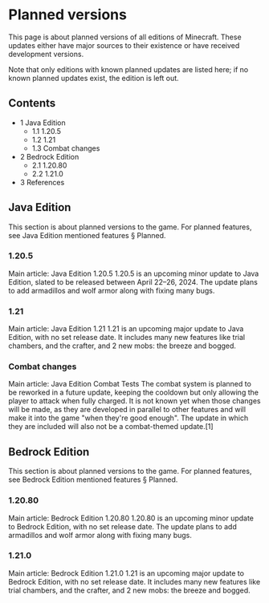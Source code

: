 # Planned versions
This page is about planned versions of all editions of Minecraft. These updates either have major sources to their existence or have received development versions.

Note that only editions with known planned updates are listed here; if no known planned updates exist, the edition is left out.

## Contents
- 1 Java Edition
	- 1.1 1.20.5
	- 1.2 1.21
	- 1.3 Combat changes
- 2 Bedrock Edition
	- 2.1 1.20.80
	- 2.2 1.21.0
- 3 References

## Java Edition
This section is about planned versions to the game.  For planned features, see Java Edition mentioned features § Planned.
### 1.20.5
Main article: Java Edition 1.20.5
1.20.5 is an upcoming minor update to Java Edition, slated to be released between April 22–26, 2024. The update plans to add armadillos and wolf armor along with fixing many bugs.

### 1.21
Main article: Java Edition 1.21
1.21 is an upcoming major update to Java Edition, with no set release date. It includes many new features like trial chambers, and the crafter, and 2 new mobs: the breeze and bogged.

### Combat changes
Main article: Java Edition Combat Tests
The combat system is planned to be reworked in a future update, keeping the cooldown but only allowing the player to attack when fully charged. It is not known yet when those changes will be made, as they are developed in parallel to other features and will make it into the game "when they're good enough". The update in which they are included will also not be a combat-themed update.[1]

## Bedrock Edition
This section is about planned versions to the game.  For planned features, see Bedrock Edition mentioned features § Planned.
### 1.20.80
Main article: Bedrock Edition 1.20.80
1.20.80 is an upcoming minor update to Bedrock Edition, with no set release date. The update plans to add armadillos and wolf armor along with fixing many bugs.

### 1.21.0
Main article: Bedrock Edition 1.21.0
1.21 is an upcoming major update to Bedrock Edition, with no set release date. It includes many new features like trial chambers, and the crafter, and 2 new mobs: the breeze and bogged.


